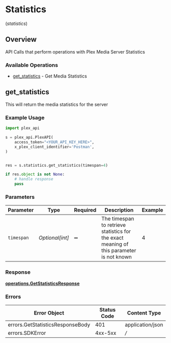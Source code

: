 # Statistics
(*statistics*)

## Overview

API Calls that perform operations with Plex Media Server Statistics


### Available Operations

* [get_statistics](#get_statistics) - Get Media Statistics

## get_statistics

This will return the media statistics for the server

### Example Usage

```python
import plex_api

s = plex_api.PlexAPI(
    access_token="<YOUR_API_KEY_HERE>",
    x_plex_client_identifier='Postman',
)


res = s.statistics.get_statistics(timespan=4)

if res.object is not None:
    # handle response
    pass

```

### Parameters

| Parameter                                                                                 | Type                                                                                      | Required                                                                                  | Description                                                                               | Example                                                                                   |
| ----------------------------------------------------------------------------------------- | ----------------------------------------------------------------------------------------- | ----------------------------------------------------------------------------------------- | ----------------------------------------------------------------------------------------- | ----------------------------------------------------------------------------------------- |
| `timespan`                                                                                | *Optional[int]*                                                                           | :heavy_minus_sign:                                                                        | The timespan to retrieve statistics for<br/>the exact meaning of this parameter is not known<br/> | 4                                                                                         |


### Response

**[operations.GetStatisticsResponse](../../models/operations/getstatisticsresponse.md)**
### Errors

| Error Object                     | Status Code                      | Content Type                     |
| -------------------------------- | -------------------------------- | -------------------------------- |
| errors.GetStatisticsResponseBody | 401                              | application/json                 |
| errors.SDKError                  | 4xx-5xx                          | */*                              |
